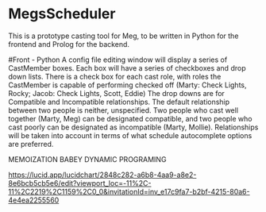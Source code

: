 # MegsScheduler
This is a prototype casting tool for Meg, to be written in Python for the frontend and Prolog for the backend.

#Front - Python
A config file editing window will display a series of CastMember boxes. Each box will have a series of checkboxes and drop down lists. 
There is a check box for each cast role, with roles the CastMember is capable of performing checked off (Marty: Check Lights, Rocky; Jacob: Check Lights, Scott, Eddie)
The drop downs are for Compatible and Incompatible relationships. The default relationship between two people is neither, unspecified. Two people who cast well together (Marty, Meg) can be designated compatible, and two people who cast poorly can be designated as incompatible (Marty, Mollie). Relationships will be taken into account in terms of what schedule autocomplete options are preferred.



MEMOIZATION BABEY DYNAMIC PROGRAMING

https://lucid.app/lucidchart/2848c282-a6b8-4aa9-a8e2-8e6bcb5cb5e6/edit?viewport_loc=-11%2C-11%2C2219%2C1159%2C0_0&invitationId=inv_e17c9fa7-b2bf-4215-80a6-4e4ea2255560